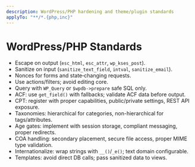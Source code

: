 ```yaml
---
description: WordPress/PHP hardening and theme/plugin standards
applyTo: "**/*.{php,inc}"
---
```

# WordPress/PHP Standards
- Escape on output (`esc_html`, `esc_attr`, `wp_kses_post`).
- Sanitize on input (`sanitize_text_field`, `intval`, `sanitize_email`).
- Nonces for forms and state‑changing requests.
- Use actions/filters; avoid editing core.
- Query with `WP_Query` or `$wpdb->prepare` safe SQL only.
- ACF: use `get_field()` with fallbacks; validate ACF data before output.
- CPT: register with proper capabilities, public/private settings, REST API exposure.
- Taxonomies: hierarchical for categories, non-hierarchical for tags/attributes.
- Age gates: implement with session storage, compliant messaging, proper redirects.
- COA handling: secondary placement, secure file access, proper MIME type validation.
- Internationalize: wrap strings with `__()`/`_e()`; text domain configurable.
- Templates: avoid direct DB calls; pass sanitized data to views.